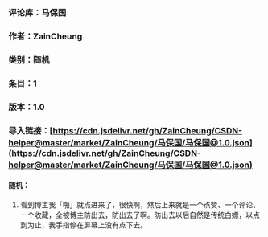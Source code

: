 ### 评论库：马保国 

### 作者：ZainCheung

### 类别：随机

### 条目：1

### 版本：1.0

### 导入链接：[https://cdn.jsdelivr.net/gh/ZainCheung/CSDN-helper@master/market/ZainCheung/马保国/马保国@1.0.json](https://cdn.jsdelivr.net/gh/ZainCheung/CSDN-helper@master/market/ZainCheung/马保国/马保国@1.0.json)

#### 随机：

1. 看到博主我「啪」就点进来了，很快啊，然后上来就是一个点赞、一个评论、一个收藏，全被博主防出去，防出去了啊。防出去以后自然是传统白嫖，以点到为止，我手指停在屏幕上没有点下去。
